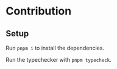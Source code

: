 # Contribution

## Setup

Run `pnpm i` to install the dependencies.

Run the typechecker with `pnpm typecheck`.
